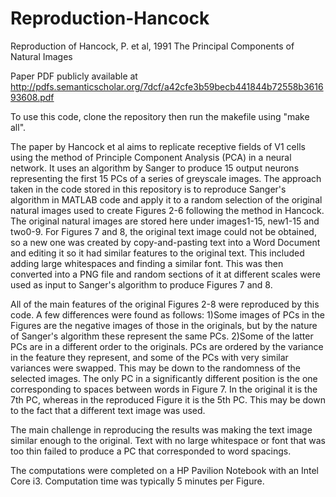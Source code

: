 # Reproduction-Hancock

Reproduction of Hancock, P. et al, 1991 The Principal Components of Natural Images

Paper PDF publicly available at http://pdfs.semanticscholar.org/7dcf/a42cfe3b59becb441844b72558b361693608.pdf

To use this code, clone the repository then run the makefile using "make all".

The paper by Hancock et al aims to replicate receptive fields of V1 cells using the method of Principle Component Analysis (PCA) in a neural network. It uses an algorithm by Sanger to produce 15 output neurons representing the first 15 PCs of a series of greyscale images. 
The approach taken in the code stored in this repository is to reproduce Sanger's algorithm in MATLAB code and apply it to a random selection of the original natural images used to create Figures 2-6 following the method in Hancock. The original natural images are stored here under images1-15, new1-15 and two0-9. 
For Figures 7 and 8, the original text image could not be obtained, so a new one was created by copy-and-pasting text into a Word Document and editing it so it had similar features to the original text. This included adding large whitespaces and finding a similar font. This was then converted into a PNG file and random sections of it at different scales were used as input to Sanger's algorithm to produce Figures 7 and 8.

All of the main features of the original Figures 2-8 were reproduced by this code. A few differences were found as follows:
1)Some images of PCs in the Figures are the negative images of those in the originals, but by the nature of Sanger's algorithm these represent the same PCs.
2)Some of the latter PCs are in a different order to the originals. PCs are ordered by the variance in the feature they represent, and some of the PCs with very similar variances were swapped. This may be down to the randomness of the selected images. The only PC in a significantly different position is the one corresponding to spaces between words in Figure 7. In the original it is the 7th PC, whereas in the reproduced Figure it is the 5th PC. This may be down to the fact that a different text image was used.

The main challenge in reproducing the results was making the text image similar enough to the original. Text with no large whitespace or font that was too thin failed to produce a PC that corresponded to word spacings.

The computations were completed on a HP Pavilion Notebook with an Intel Core i3. Computation time was typically 5 minutes per Figure.
